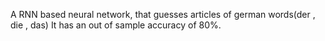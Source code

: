 A RNN based neural network, that guesses articles of german words(der , die , das)
It has an out of sample accuracy of 80%.